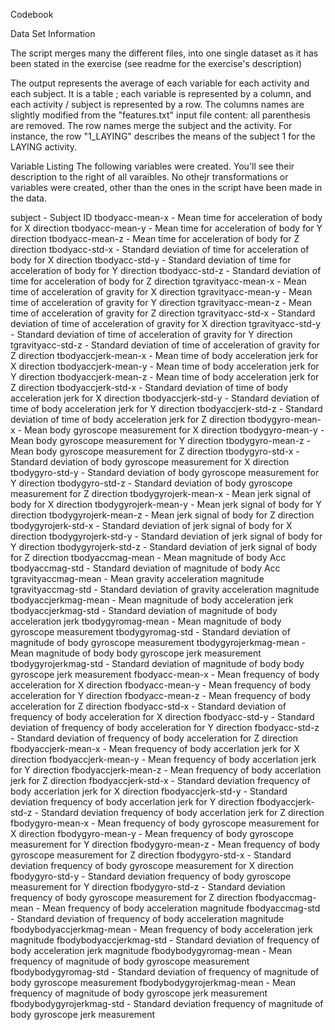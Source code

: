 Codebook

Data Set Information

The script merges many the different files, into one single dataset as it has been stated in the exercise (see readme for the exercise's description)

The output represents the average of each variable for each activity and each subject. It is a table ; each variable is represented by a column, and each activity / subject is represented by a row. The columns names are slightly modified from the "features.txt" input file content: all parenthesis are removed. The row names merge the subject and the activity. For instance, the row "1_LAYING" describes the means of the subject 1 for the LAYING activity.

Variable Listing
The following variables were created. You'll see their description to the right of all varaibles. No othejr transformations or variables were created, other than the ones in the script have been made in the data. 

subject - Subject ID
tbodyacc-mean-x - Mean time for acceleration of body for X direction
tbodyacc-mean-y - Mean time for acceleration of body for Y direction
tbodyacc-mean-z - Mean time for acceleration of body for Z direction
tbodyacc-std-x - Standard deviation of time for acceleration of body for X direction
tbodyacc-std-y - Standard deviation of time for acceleration of body for Y direction
tbodyacc-std-z - Standard deviation of time for acceleration of body for Z direction
tgravityacc-mean-x - Mean time of acceleration of gravity for X direction
tgravityacc-mean-y - Mean time of acceleration of gravity for Y direction
tgravityacc-mean-z - Mean time of acceleration of gravity for Z direction
tgravityacc-std-x - Standard deviation of time of acceleration of gravity for X direction
tgravityacc-std-y - Standard deviation of time of acceleration of gravity for Y direction
tgravityacc-std-z - Standard deviation of time of acceleration of gravity for Z direction
tbodyaccjerk-mean-x - Mean time of body acceleration jerk for X direction
tbodyaccjerk-mean-y - Mean time of body acceleration jerk for Y direction
tbodyaccjerk-mean-z - Mean time of body acceleration jerk for Z direction
tbodyaccjerk-std-x - Standard deviation of time of body acceleration jerk for X direction
tbodyaccjerk-std-y - Standard deviation of time of body acceleration jerk for Y direction
tbodyaccjerk-std-z - Standard deviation of time of body acceleration jerk for Z direction
tbodygyro-mean-x - Mean body gyroscope measurement for X direction
tbodygyro-mean-y - Mean body gyroscope measurement for Y direction
tbodygyro-mean-z - Mean body gyroscope measurement for Z direction
tbodygyro-std-x - Standard deviation of body gyroscope measurement for X direction
tbodygyro-std-y - Standard deviation of body gyroscope measurement for Y direction
tbodygyro-std-z - Standard deviation of body gyroscope measurement for Z direction
tbodygyrojerk-mean-x - Mean jerk signal of body for X direction
tbodygyrojerk-mean-y - Mean jerk signal of body for Y direction
tbodygyrojerk-mean-z - Mean jerk signal of body for Z direction
tbodygyrojerk-std-x - Standard deviation of jerk signal of body for X direction
tbodygyrojerk-std-y - Standard deviation of jerk signal of body for Y direction
tbodygyrojerk-std-z - Standard deviation of jerk signal of body for Z direction
tbodyaccmag-mean - Mean magnitude of body Acc
tbodyaccmag-std - Standard deviation of magnitude of body Acc
tgravityaccmag-mean - Mean gravity acceleration magnitude
tgravityaccmag-std - Standard deviation of gravity acceleration magnitude
tbodyaccjerkmag-mean - Mean magnitude of body acceleration jerk
tbodyaccjerkmag-std - Standard deviation of magnitude of body acceleration jerk
tbodygyromag-mean - Mean magnitude of body gyroscope measurement
tbodygyromag-std - Standard deviation of magnitude of body gyroscope measurement
tbodygyrojerkmag-mean - Mean magnitude of body body gyroscope jerk measurement
tbodygyrojerkmag-std - Standard deviation of magnitude of body body gyroscope jerk measurement
fbodyacc-mean-x - Mean frequency of body acceleration for X direction
fbodyacc-mean-y - Mean frequency of body acceleration for Y direction
fbodyacc-mean-z - Mean frequency of body acceleration for Z direction
fbodyacc-std-x - Standard deviation of frequency of body acceleration for X direction
fbodyacc-std-y - Standard deviation of frequency of body acceleration for Y direction
fbodyacc-std-z - Standard deviation of frequency of body acceleration for Z direction
fbodyaccjerk-mean-x - Mean frequency of body accerlation jerk for X direction
fbodyaccjerk-mean-y - Mean frequency of body accerlation jerk for Y direction
fbodyaccjerk-mean-z - Mean frequency of body accerlation jerk for Z direction
fbodyaccjerk-std-x - Standard deviation frequency of body accerlation jerk for X direction
fbodyaccjerk-std-y - Standard deviation frequency of body accerlation jerk for Y direction
fbodyaccjerk-std-z - Standard deviation frequency of body accerlation jerk for Z direction
fbodygyro-mean-x - Mean frequency of body gyroscope measurement for X direction
fbodygyro-mean-y - Mean frequency of body gyroscope measurement for Y direction
fbodygyro-mean-z - Mean frequency of body gyroscope measurement for Z direction
fbodygyro-std-x - Standard deviation frequency of body gyroscope measurement for X direction
fbodygyro-std-y - Standard deviation frequency of body gyroscope measurement for Y direction
fbodygyro-std-z - Standard deviation frequency of body gyroscope measurement for Z direction
fbodyaccmag-mean - Mean frequency of body acceleration magnitude
fbodyaccmag-std - Standard deviation of frequency of body acceleration magnitude
fbodybodyaccjerkmag-mean - Mean frequency of body acceleration jerk magnitude
fbodybodyaccjerkmag-std - Standard deviation of frequency of body acceleration jerk magnitude
fbodybodygyromag-mean - Mean frequency of magnitude of body gyroscope measurement
fbodybodygyromag-std - Standard deviation of frequency of magnitude of body gyroscope measurement
fbodybodygyrojerkmag-mean - Mean frequency of magnitude of body gyroscope jerk measurement
fbodybodygyrojerkmag-std - Standard deviation frequency of magnitude of body gyroscope jerk measurement
